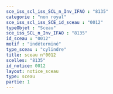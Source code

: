 ```yaml
---
sce_iss_scl_iss_SCL_n_Inv_IFAO : "8135"
categorie : "non royal"
sce_iss_scl_iss_SCE_id_sceau : "0012"
typeObjet : "Sceau"
sce_iss_SCL_n_Inv_IFAO : "8135"
id_sceau : "0012"
motif : "indéterminé"
type_sceau : "cylindre"
title: sceau n°0012
scelles: "8135"
id_notice: 0012
layout: notice_sceau
type: sceau
partie: 1
---
```

